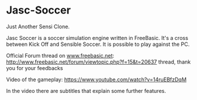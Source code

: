 Jasc-Soccer
===========

Just Another Sensi Clone.

Jasc Soccer is a soccer simulation engine written in FreeBasic.
It's a cross between Kick Off and Sensible Soccer.
It is possible to play against the PC.

Official Forum thread on www.freebasic.net:
http://www.freebasic.net/forum/viewtopic.php?f=15&t=20637 thread, thank you for your feedbacks

Video of the gameplay:
https://www.youtube.com/watch?v=14ruEBfzDqM

In the video there are subtitles that explain some further features.

